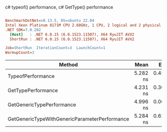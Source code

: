 c# typeof() performance, c# GetType() performance
``` ini

BenchmarkDotNet=v0.13.5, OS=ubuntu 22.04
Intel Xeon Platinum 8171M CPU 2.60GHz, 1 CPU, 2 logical and 2 physical cores
.NET SDK=7.0.202
  [Host]   : .NET 6.0.15 (6.0.1523.11507), X64 RyuJIT AVX2
  ShortRun : .NET 6.0.15 (6.0.1523.11507), X64 RyuJIT AVX2

Job=ShortRun  IterationCount=3  LaunchCount=1  
WarmupCount=3  

```
|                                        Method |     Mean |     Error |    StdDev | Allocated |
|---------------------------------------------- |---------:|----------:|----------:|----------:|
|                             TypeofPerformance | 5.282 ns | 0.4524 ns | 0.0248 ns |         - |
|                            GetTypePerformance | 4.231 ns | 0.3696 ns | 0.0203 ns |         - |
|                     GetGenericTypePerformance | 4.996 ns | 0.0606 ns | 0.0033 ns |         - |
| GetGenericTypeWithGenericParameterPerformance | 5.284 ns | 0.6230 ns | 0.0341 ns |         - |
